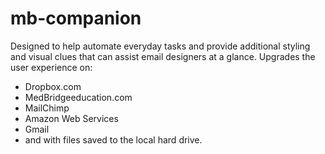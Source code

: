 # mb-companion

Designed to help automate everyday tasks and provide additional styling and visual clues that can assist email designers at a glance. Upgrades the user experience on:

- Dropbox.com
- MedBridgeeducation.com
- MailChimp
- Amazon Web Services
- Gmail
- and with files saved to the local hard drive.
